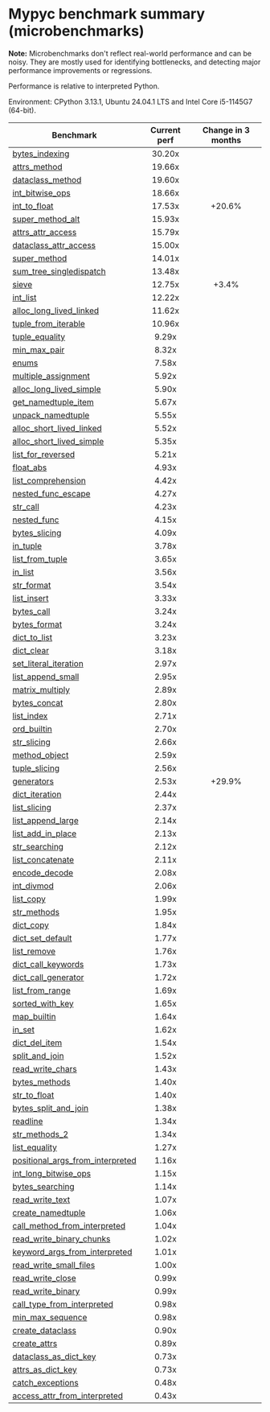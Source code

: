 # Mypyc benchmark summary (microbenchmarks)

**Note:** Microbenchmarks don't reflect real-world performance and can be noisy.
           They are mostly used for identifying bottlenecks, and detecting major performance
           improvements or regressions.

Performance is relative to interpreted Python.

Environment: CPython 3.13.1, Ubuntu 24.04.1 LTS and Intel Core i5-1145G7 (64-bit).

| Benchmark | Current perf | Change in 3 months |
| --- | :---: | :---: |
| [bytes_indexing](benchmarks/bytes_indexing.md) | 30.20x |  |
| [attrs_method](benchmarks/attrs_method.md) | 19.66x |  |
| [dataclass_method](benchmarks/dataclass_method.md) | 19.60x |  |
| [int_bitwise_ops](benchmarks/int_bitwise_ops.md) | 18.66x |  |
| [int_to_float](benchmarks/int_to_float.md) | 17.53x | +20.6% |
| [super_method_alt](benchmarks/super_method_alt.md) | 15.93x |  |
| [attrs_attr_access](benchmarks/attrs_attr_access.md) | 15.79x |  |
| [dataclass_attr_access](benchmarks/dataclass_attr_access.md) | 15.00x |  |
| [super_method](benchmarks/super_method.md) | 14.01x |  |
| [sum_tree_singledispatch](benchmarks/sum_tree_singledispatch.md) | 13.48x |  |
| [sieve](benchmarks/sieve.md) | 12.75x | +3.4% |
| [int_list](benchmarks/int_list.md) | 12.22x |  |
| [alloc_long_lived_linked](benchmarks/alloc_long_lived_linked.md) | 11.62x |  |
| [tuple_from_iterable](benchmarks/tuple_from_iterable.md) | 10.96x |  |
| [tuple_equality](benchmarks/tuple_equality.md) | 9.29x |  |
| [min_max_pair](benchmarks/min_max_pair.md) | 8.32x |  |
| [enums](benchmarks/enums.md) | 7.58x |  |
| [multiple_assignment](benchmarks/multiple_assignment.md) | 5.92x |  |
| [alloc_long_lived_simple](benchmarks/alloc_long_lived_simple.md) | 5.90x |  |
| [get_namedtuple_item](benchmarks/get_namedtuple_item.md) | 5.67x |  |
| [unpack_namedtuple](benchmarks/unpack_namedtuple.md) | 5.55x |  |
| [alloc_short_lived_linked](benchmarks/alloc_short_lived_linked.md) | 5.52x |  |
| [alloc_short_lived_simple](benchmarks/alloc_short_lived_simple.md) | 5.35x |  |
| [list_for_reversed](benchmarks/list_for_reversed.md) | 5.21x |  |
| [float_abs](benchmarks/float_abs.md) | 4.93x |  |
| [list_comprehension](benchmarks/list_comprehension.md) | 4.42x |  |
| [nested_func_escape](benchmarks/nested_func_escape.md) | 4.27x |  |
| [str_call](benchmarks/str_call.md) | 4.23x |  |
| [nested_func](benchmarks/nested_func.md) | 4.15x |  |
| [bytes_slicing](benchmarks/bytes_slicing.md) | 4.09x |  |
| [in_tuple](benchmarks/in_tuple.md) | 3.78x |  |
| [list_from_tuple](benchmarks/list_from_tuple.md) | 3.65x |  |
| [in_list](benchmarks/in_list.md) | 3.56x |  |
| [str_format](benchmarks/str_format.md) | 3.54x |  |
| [list_insert](benchmarks/list_insert.md) | 3.33x |  |
| [bytes_call](benchmarks/bytes_call.md) | 3.24x |  |
| [bytes_format](benchmarks/bytes_format.md) | 3.24x |  |
| [dict_to_list](benchmarks/dict_to_list.md) | 3.23x |  |
| [dict_clear](benchmarks/dict_clear.md) | 3.18x |  |
| [set_literal_iteration](benchmarks/set_literal_iteration.md) | 2.97x |  |
| [list_append_small](benchmarks/list_append_small.md) | 2.95x |  |
| [matrix_multiply](benchmarks/matrix_multiply.md) | 2.89x |  |
| [bytes_concat](benchmarks/bytes_concat.md) | 2.80x |  |
| [list_index](benchmarks/list_index.md) | 2.71x |  |
| [ord_builtin](benchmarks/ord_builtin.md) | 2.70x |  |
| [str_slicing](benchmarks/str_slicing.md) | 2.66x |  |
| [method_object](benchmarks/method_object.md) | 2.59x |  |
| [tuple_slicing](benchmarks/tuple_slicing.md) | 2.56x |  |
| [generators](benchmarks/generators.md) | 2.53x | +29.9% |
| [dict_iteration](benchmarks/dict_iteration.md) | 2.44x |  |
| [list_slicing](benchmarks/list_slicing.md) | 2.37x |  |
| [list_append_large](benchmarks/list_append_large.md) | 2.14x |  |
| [list_add_in_place](benchmarks/list_add_in_place.md) | 2.13x |  |
| [str_searching](benchmarks/str_searching.md) | 2.12x |  |
| [list_concatenate](benchmarks/list_concatenate.md) | 2.11x |  |
| [encode_decode](benchmarks/encode_decode.md) | 2.08x |  |
| [int_divmod](benchmarks/int_divmod.md) | 2.06x |  |
| [list_copy](benchmarks/list_copy.md) | 1.99x |  |
| [str_methods](benchmarks/str_methods.md) | 1.95x |  |
| [dict_copy](benchmarks/dict_copy.md) | 1.84x |  |
| [dict_set_default](benchmarks/dict_set_default.md) | 1.77x |  |
| [list_remove](benchmarks/list_remove.md) | 1.76x |  |
| [dict_call_keywords](benchmarks/dict_call_keywords.md) | 1.73x |  |
| [dict_call_generator](benchmarks/dict_call_generator.md) | 1.72x |  |
| [list_from_range](benchmarks/list_from_range.md) | 1.69x |  |
| [sorted_with_key](benchmarks/sorted_with_key.md) | 1.65x |  |
| [map_builtin](benchmarks/map_builtin.md) | 1.64x |  |
| [in_set](benchmarks/in_set.md) | 1.62x |  |
| [dict_del_item](benchmarks/dict_del_item.md) | 1.54x |  |
| [split_and_join](benchmarks/split_and_join.md) | 1.52x |  |
| [read_write_chars](benchmarks/read_write_chars.md) | 1.43x |  |
| [bytes_methods](benchmarks/bytes_methods.md) | 1.40x |  |
| [str_to_float](benchmarks/str_to_float.md) | 1.40x |  |
| [bytes_split_and_join](benchmarks/bytes_split_and_join.md) | 1.38x |  |
| [readline](benchmarks/readline.md) | 1.34x |  |
| [str_methods_2](benchmarks/str_methods_2.md) | 1.34x |  |
| [list_equality](benchmarks/list_equality.md) | 1.27x |  |
| [positional_args_from_interpreted](benchmarks/positional_args_from_interpreted.md) | 1.16x |  |
| [int_long_bitwise_ops](benchmarks/int_long_bitwise_ops.md) | 1.15x |  |
| [bytes_searching](benchmarks/bytes_searching.md) | 1.14x |  |
| [read_write_text](benchmarks/read_write_text.md) | 1.07x |  |
| [create_namedtuple](benchmarks/create_namedtuple.md) | 1.06x |  |
| [call_method_from_interpreted](benchmarks/call_method_from_interpreted.md) | 1.04x |  |
| [read_write_binary_chunks](benchmarks/read_write_binary_chunks.md) | 1.02x |  |
| [keyword_args_from_interpreted](benchmarks/keyword_args_from_interpreted.md) | 1.01x |  |
| [read_write_small_files](benchmarks/read_write_small_files.md) | 1.00x |  |
| [read_write_close](benchmarks/read_write_close.md) | 0.99x |  |
| [read_write_binary](benchmarks/read_write_binary.md) | 0.99x |  |
| [call_type_from_interpreted](benchmarks/call_type_from_interpreted.md) | 0.98x |  |
| [min_max_sequence](benchmarks/min_max_sequence.md) | 0.98x |  |
| [create_dataclass](benchmarks/create_dataclass.md) | 0.90x |  |
| [create_attrs](benchmarks/create_attrs.md) | 0.89x |  |
| [dataclass_as_dict_key](benchmarks/dataclass_as_dict_key.md) | 0.73x |  |
| [attrs_as_dict_key](benchmarks/attrs_as_dict_key.md) | 0.73x |  |
| [catch_exceptions](benchmarks/catch_exceptions.md) | 0.48x |  |
| [access_attr_from_interpreted](benchmarks/access_attr_from_interpreted.md) | 0.43x |  |
